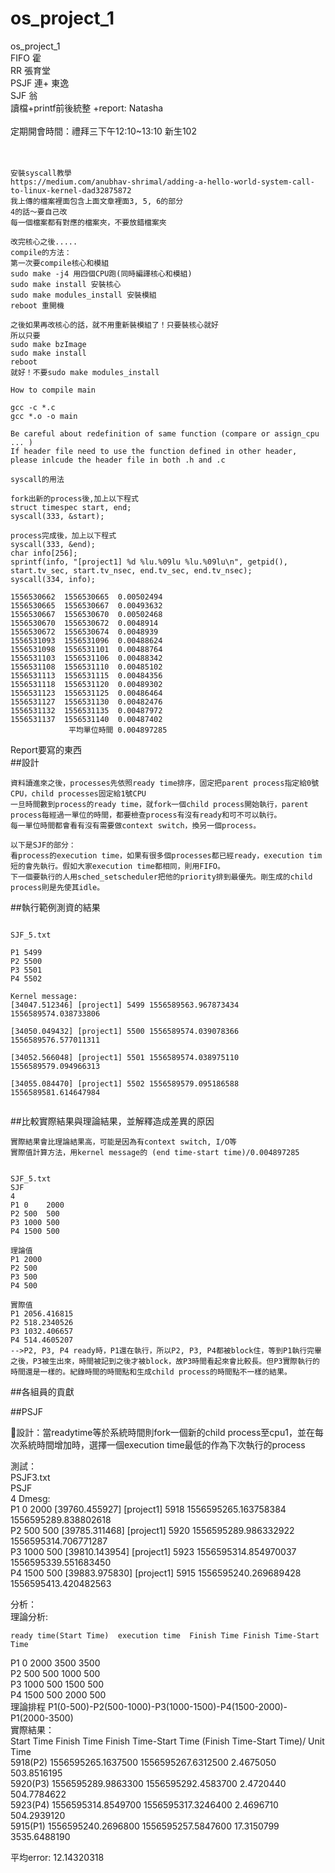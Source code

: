 # os_project_1
os_project_1<br /> 
FIFO 霍 <br />
RR  張育堂 <br />
PSJF 連+ 東逸 <br />
SJF 翁 <br />
讀檔+printf前後統整 +report: Natasha <br />
<br />
定期開會時間：禮拜三下午12:10~13:10 新生102 <br />
<br />
<br />
```
安裝syscall教學
https://medium.com/anubhav-shrimal/adding-a-hello-world-system-call-to-linux-kernel-dad32875872
我上傳的檔案裡面包含上面文章裡面3, 5, 6的部分
4的話～要自己改
每一個檔案都有對應的檔案夾，不要放錯檔案夾

改完核心之後.....
compile的方法：
第一次要compile核心和模組
sudo make -j4 用四個CPU跑(同時編譯核心和模組)
sudo make install 安裝核心
sudo make modules_install 安裝模組
reboot 重開機

之後如果再改核心的話，就不用重新裝模組了！只要裝核心就好
所以只要
sudo make bzImage
sudo make install
reboot
就好！不要sudo make modules_install
```

```
How to compile main

gcc -c *.c
gcc *.o -o main

Be careful about redefinition of same function (compare or assign_cpu ... )
If header file need to use the function defined in other header, please inlcude the header file in both .h and .c
```
```
syscall的用法

fork出新的process後,加上以下程式
struct timespec start, end;
syscall(333, &start);

process完成後，加上以下程式
syscall(333, &end);
char info[256];
sprintf(info, "[project1] %d %lu.%09lu %lu.%09lu\n", getpid(), start.tv_sec, start.tv_nsec, end.tv_sec, end.tv_nsec);
syscall(334, info);
```
```
1556530662	1556530665	0.00502494 
1556530665	1556530667	0.00493632
1556530667	1556530670	0.00502468
1556530670	1556530672	0.0048914
1556530672	1556530674	0.0048939
1556531093	1556531096	0.00488624
1556531098	1556531101	0.00488764
1556531103	1556531106	0.00488342
1556531108	1556531110	0.00485102
1556531113	1556531115	0.00484356
1556531118	1556531120	0.00489302
1556531123	1556531125	0.00486464
1556531127	1556531130	0.00482476
1556531132	1556531135	0.00487972
1556531137	1556531140	0.00487402
		     平均單位時間 0.004897285
```

Report要寫的東西<br />
##設計
```
資料讀進來之後，processes先依照ready time排序，固定把parent process指定給0號CPU，child processes固定給1號CPU
一旦時間數到process的ready time，就fork一個child process開始執行，parent process每經過一單位的時間，都要檢查process有沒有ready和可不可以執行。
每一單位時間都會看有沒有需要做context switch，換另一個process。

以下是SJF的部分：
看process的execution time，如果有很多個processes都已經ready，execution tim短的會先執行。假如大家execution time都相同，則用FIFO。
下一個要執行的人用sched_setscheduler把他的priority排到最優先。剛生成的child process則是先使其idle。

```
##執行範例測資的結果
```

SJF_5.txt

P1 5499
P2 5500
P3 5501
P4 5502

Kernel message:
[34047.512346] [project1] 5499 1556589563.967873434 1556589574.038733806

[34050.049432] [project1] 5500 1556589574.039078366 1556589576.577011311

[34052.566048] [project1] 5501 1556589574.038975110 1556589579.094966313

[34055.084470] [project1] 5502 1556589579.095186588 1556589581.614647984


```

##比較實際結果與理論結果，並解釋造成差異的原因
```
實際結果會比理論結果高，可能是因為有context switch, I/O等
實際值計算方法，用kernel message的 (end time-start time)/0.004897285


SJF_5.txt 
SJF
4
P1 0    2000
P2 500  500
P3 1000 500
P4 1500 500

理論值             
P1 2000
P2 500
P3 500
P4 500

實際值
P1 2056.416815
P2 518.2340526
P3 1032.406657 
P4 514.4605207
-->P2, P3, P4 ready時，P1還在執行，所以P2, P3, P4都被block住，等到P1執行完畢之後，P3被生出來，時間被記到之後才被block，故P3時間看起來會比較長。但P3實際執行的時間還是一樣的。紀錄時間的時間點和生成child process的時間點不一樣的結果。
```

##各組員的貢獻



##PSJF

設計：當readytime等於系統時間則fork一個新的child process至cpu1，並在每次系統時間增加時，選擇一個execution time最低的作為下次執行的process												
												
												
												
測試：												
PSJF3.txt												
PSJF												
4		Dmesg:										
P1 0 2000		[39760.455927] [project1] 5918 1556595265.163758384 1556595289.838802618 										
P2 500 500		[39785.311468] [project1] 5920 1556595289.986332922 1556595314.706771287 										
P3 1000 500		[39810.143954] [project1] 5923 1556595314.854970037 1556595339.551683450 										
P4 1500 500		[39883.975830] [project1] 5915 1556595240.269689428 1556595413.420482563										
												
分析：												
理論分析:												
												
	ready time(Start Time)	execution time	Finish Time	Finish Time-Start Time								
P1	0	2000	3500	3500								
P2	500	500	1000	500								
P3	1000	500	1500	500								
P4	1500	500	2000	500								
理論排程	P1(0-500)-P2(500-1000)-P3(1000-1500)-P4(1500-2000)-P1(2000-3500)											
實際結果：												
	Start Time	Finish Time	Finish Time-Start Time	(Finish Time-Start Time)/ Unit Time								
5918(P2)	1556595265.1637500	1556595267.6312500	2.4675050	503.8516195								
5920(P3)	1556595289.9863300	1556595292.4583700	2.4720440	504.7784622								
5923(P4)	1556595314.8549700	1556595317.3246400	2.4696710	504.2939120								
5915(P1)	1556595240.2696800	1556595257.5847600	17.3150799	3535.6488190								
												
平均error:	12.14320318											
